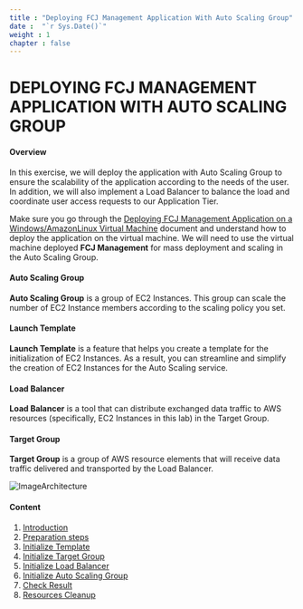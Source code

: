```yaml
---
title : "Deploying FCJ Management Application With Auto Scaling Group"
date :  "`r Sys.Date()`" 
weight : 1 
chapter : false
---
```

# DEPLOYING FCJ MANAGEMENT APPLICATION WITH AUTO SCALING GROUP

#### Overview
 In this exercise, we will deploy the application with Auto Scaling Group to ensure the scalability of the application according to the needs of the user. In addition, we will also implement a Load Balancer to balance the load and coordinate user access requests to our Application Tier.

 Make sure you go through the [Deploying FCJ Management Application on a Windows/AmazonLinux Virtual Machine](https://000004.awsstudygroup.com/) document and understand how to deploy the application on the virtual machine. We will need to use the virtual machine deployed **FCJ Management** for mass deployment and scaling in the Auto Scaling Group. 
#### Auto Scaling Group
 **Auto Scaling Group** is a group of EC2 Instances. This group can scale the number of EC2 Instance members according to the scaling policy you set.
#### Launch Template
 **Launch Template** is a feature that helps you create a template for the initialization of EC2 Instances. As a result, you can streamline and simplify the creation of EC2 Instances for the Auto Scaling service.
#### Load Balancer
 **Load Balancer** is a tool that can distribute exchanged data traffic to AWS resources (specifically, EC2 Instances in this lab) in the Target Group.
#### Target Group
 **Target Group** is a group of AWS resource elements that will receive data traffic delivered and transported by the Load Balancer.

![ImageArchitecture](/images/000.png?width=50pc) 

#### Content
 1. [Introduction ](1-introduce/)
 2. [Preparation steps](2-preparation/)
 3. [Initialize Template](3-launchTemplate/)
 4. [Initialize Target Group](4-createtg)
 5. [Initialize Load Balancer](5-createlb)
 6. [Initialize Auto Scaling Group](6-createasg)
 7. [Check Result](7-checkresult)
 8. [Resources Cleanup](6-cleanup/)
